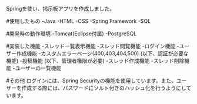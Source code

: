 Springを使い、掲示板アプリを作成しました。

#使用したもの
-Java
-HTML
-CSS
-Spring Framework
-SQL

#開発時の動作環境
-Tomcat(Eclipse付属)
-PostgreSQL

#実装した機能
-スレッド一覧表示機能
-スレッド閲覧機能
-ログイン機能
-ユーザー作成機能
-カスタムエラーページ(400,403,404,500)
(以下、認証が必要な機能)
-投稿機能
(以下、管理者権限が必要)
-スレッド作成機能
-スレッド削除機能
-ユーザーの一覧機能

#その他
ログインには、Spring Securityの機能を使用しています。また、ユーザーを作成する際には、パスワードにソルト付きのハッシュ化を行うようにしています。
